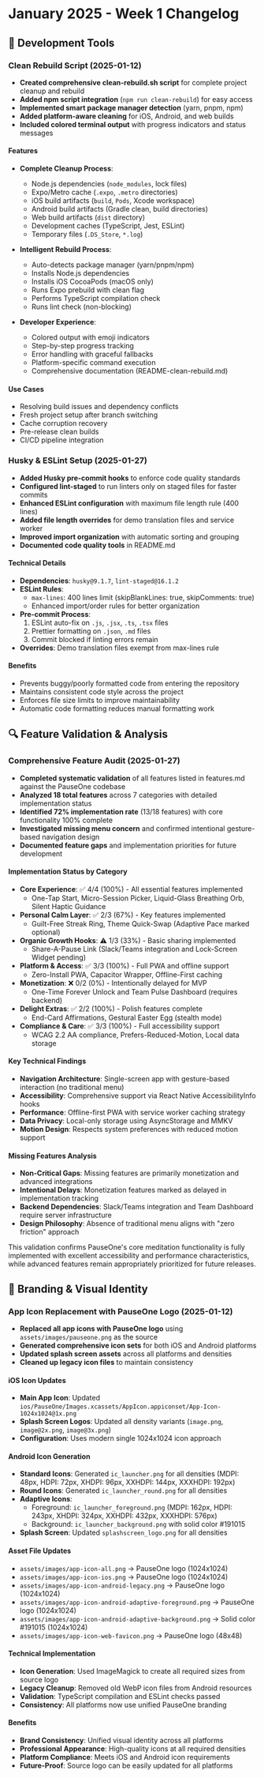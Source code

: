 # January 2025 - Week 1 Changelog

## 🔧 Development Tools

### Clean Rebuild Script (2025-01-12)

- **Created comprehensive clean-rebuild.sh script** for complete project cleanup and rebuild
- **Added npm script integration** (`npm run clean-rebuild`) for easy access
- **Implemented smart package manager detection** (yarn, pnpm, npm)
- **Added platform-aware cleaning** for iOS, Android, and web builds
- **Included colored terminal output** with progress indicators and status messages

#### Features

- **Complete Cleanup Process**:
  - Node.js dependencies (`node_modules`, lock files)
  - Expo/Metro cache (`.expo`, `.metro` directories)
  - iOS build artifacts (`build`, `Pods`, Xcode workspace)
  - Android build artifacts (Gradle clean, build directories)
  - Web build artifacts (`dist` directory)
  - Development caches (TypeScript, Jest, ESLint)
  - Temporary files (`.DS_Store`, `*.log`)

- **Intelligent Rebuild Process**:
  - Auto-detects package manager (yarn/pnpm/npm)
  - Installs Node.js dependencies
  - Installs iOS CocoaPods (macOS only)
  - Runs Expo prebuild with clean flag
  - Performs TypeScript compilation check
  - Runs lint check (non-blocking)

- **Developer Experience**:
  - Colored output with emoji indicators
  - Step-by-step progress tracking
  - Error handling with graceful fallbacks
  - Platform-specific command execution
  - Comprehensive documentation (README-clean-rebuild.md)

#### Use Cases

- Resolving build issues and dependency conflicts
- Fresh project setup after branch switching
- Cache corruption recovery
- Pre-release clean builds
- CI/CD pipeline integration

### Husky & ESLint Setup (2025-01-27)

- **Added Husky pre-commit hooks** to enforce code quality standards
- **Configured lint-staged** to run linters only on staged files for faster commits
- **Enhanced ESLint configuration** with maximum file length rule (400 lines)
- **Added file length overrides** for demo translation files and service worker
- **Improved import organization** with automatic sorting and grouping
- **Documented code quality tools** in README.md

#### Technical Details

- **Dependencies**: `husky@9.1.7`, `lint-staged@16.1.2`
- **ESLint Rules**:
  - `max-lines`: 400 lines limit (skipBlankLines: true, skipComments: true)
  - Enhanced import/order rules for better organization
- **Pre-commit Process**:
  1. ESLint auto-fix on `.js`, `.jsx`, `.ts`, `.tsx` files
  2. Prettier formatting on `.json`, `.md` files
  3. Commit blocked if linting errors remain
- **Overrides**: Demo translation files exempt from max-lines rule

#### Benefits

- Prevents buggy/poorly formatted code from entering the repository
- Maintains consistent code style across the project
- Enforces file size limits to improve maintainability
- Automatic code formatting reduces manual formatting work

## 🔍 Feature Validation & Analysis

### Comprehensive Feature Audit (2025-01-27)

- **Completed systematic validation** of all features listed in features.md against the PauseOne codebase
- **Analyzed 18 total features** across 7 categories with detailed implementation status
- **Identified 72% implementation rate** (13/18 features) with core functionality 100% complete
- **Investigated missing menu concern** and confirmed intentional gesture-based navigation design
- **Documented feature gaps** and implementation priorities for future development

#### Implementation Status by Category

- **Core Experience**: ✅ 4/4 (100%) - All essential features implemented
  - One-Tap Start, Micro-Session Picker, Liquid-Glass Breathing Orb, Silent Haptic Guidance
- **Personal Calm Layer**: ✅ 2/3 (67%) - Key features implemented
  - Guilt-Free Streak Ring, Theme Quick-Swap (Adaptive Pace marked optional)
- **Organic Growth Hooks**: ⚠️ 1/3 (33%) - Basic sharing implemented
  - Share-A-Pause Link (Slack/Teams integration and Lock-Screen Widget pending)
- **Platform & Access**: ✅ 3/3 (100%) - Full PWA and offline support
  - Zero-Install PWA, Capacitor Wrapper, Offline-First caching
- **Monetization**: ❌ 0/2 (0%) - Intentionally delayed for MVP
  - One-Time Forever Unlock and Team Pulse Dashboard (requires backend)
- **Delight Extras**: ✅ 2/2 (100%) - Polish features complete
  - End-Card Affirmations, Gestural Easter Egg (stealth mode)
- **Compliance & Care**: ✅ 3/3 (100%) - Full accessibility support
  - WCAG 2.2 AA compliance, Prefers-Reduced-Motion, Local data storage

#### Key Technical Findings

- **Navigation Architecture**: Single-screen app with gesture-based interaction (no traditional menu)
- **Accessibility**: Comprehensive support via React Native AccessibilityInfo hooks
- **Performance**: Offline-first PWA with service worker caching strategy
- **Data Privacy**: Local-only storage using AsyncStorage and MMKV
- **Motion Design**: Respects system preferences with reduced motion support

#### Missing Features Analysis

- **Non-Critical Gaps**: Missing features are primarily monetization and advanced integrations
- **Intentional Delays**: Monetization features marked as delayed in implementation tracking
- **Backend Dependencies**: Slack/Teams integration and Team Dashboard require server infrastructure
- **Design Philosophy**: Absence of traditional menu aligns with "zero friction" approach

This validation confirms PauseOne's core meditation functionality is fully implemented with excellent accessibility and performance characteristics, while advanced features remain appropriately prioritized for future releases.

## 🎨 Branding & Visual Identity

### App Icon Replacement with PauseOne Logo (2025-01-12)

- **Replaced all app icons with PauseOne logo** using `assets/images/pauseone.png` as the source
- **Generated comprehensive icon sets** for both iOS and Android platforms
- **Updated splash screen assets** across all platforms and densities
- **Cleaned up legacy icon files** to maintain consistency

#### iOS Icon Updates

- **Main App Icon**: Updated `ios/PauseOne/Images.xcassets/AppIcon.appiconset/App-Icon-1024x1024@1x.png`
- **Splash Screen Logos**: Updated all density variants (`image.png`, `image@2x.png`, `image@3x.png`)
- **Configuration**: Uses modern single 1024x1024 icon approach

#### Android Icon Generation

- **Standard Icons**: Generated `ic_launcher.png` for all densities (MDPI: 48px, HDPI: 72px, XHDPI: 96px, XXHDPI: 144px, XXXHDPI: 192px)
- **Round Icons**: Generated `ic_launcher_round.png` for all densities
- **Adaptive Icons**:
  - Foreground: `ic_launcher_foreground.png` (MDPI: 162px, HDPI: 243px, XHDPI: 324px, XXHDPI: 432px, XXXHDPI: 576px)
  - Background: `ic_launcher_background.png` with solid color #191015
- **Splash Screen**: Updated `splashscreen_logo.png` for all densities

#### Asset File Updates

- `assets/images/app-icon-all.png` → PauseOne logo (1024x1024)
- `assets/images/app-icon-ios.png` → PauseOne logo (1024x1024)
- `assets/images/app-icon-android-legacy.png` → PauseOne logo (1024x1024)
- `assets/images/app-icon-android-adaptive-foreground.png` → PauseOne logo (1024x1024)
- `assets/images/app-icon-android-adaptive-background.png` → Solid color #191015 (1024x1024)
- `assets/images/app-icon-web-favicon.png` → PauseOne logo (48x48)

#### Technical Implementation

- **Icon Generation**: Used ImageMagick to create all required sizes from source logo
- **Legacy Cleanup**: Removed old WebP icon files from Android resources
- **Validation**: TypeScript compilation and ESLint checks passed
- **Consistency**: All platforms now use unified PauseOne branding

#### Benefits

- **Brand Consistency**: Unified visual identity across all platforms
- **Professional Appearance**: High-quality icons at all required densities
- **Platform Compliance**: Meets iOS and Android icon requirements
- **Future-Proof**: Source logo can be easily updated for all platforms
